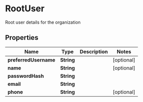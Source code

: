 

# RootUser

Root user details for the organization

## Properties

| Name | Type | Description | Notes |
|------------ | ------------- | ------------- | -------------|
|**preferredUsername** | **String** |  |  [optional] |
|**name** | **String** |  |  [optional] |
|**passwordHash** | **String** |  |  |
|**email** | **String** |  |  |
|**phone** | **String** |  |  [optional] |



